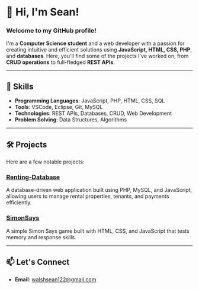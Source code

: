 # 👋 Hi, I'm Sean!

### Welcome to my GitHub profile!

I'm a **Computer Science student** and a web developer with a passion for creating intuitive and efficient solutions using **JavaScript, HTML, CSS, PHP**, and **databases**. Here, you'll find some of the projects I've worked on, from **CRUD operations** to full-fledged **REST APIs**. 

---

## 🚀 Skills

- **Programming Languages**: JavaScript, PHP, HTML, CSS, SQL
- **Tools**: VSCode, Eclipse, Git, MySQL
- **Technologies**: REST APIs, Databases, CRUD, Web Development
- **Problem Solving**: Data Structures, Algorithms

---

## 🛠️ Projects
Here are a few notable projects:

### [Renting-Database](https://github.com/seanw1223/Renting-Database)
A database-driven web application built using PHP, MySQL, and JavaScript, allowing users to manage rental properties, tenants, and payments efficiently.

### [SimonSays](https://github.com/seanw1223/SimonSays)
A simple Simon Says game built with HTML, CSS, and JavaScript that tests memory and response skills.


---

## 📫 Let's Connect
- **Email**: walshsean122@gmail.com
